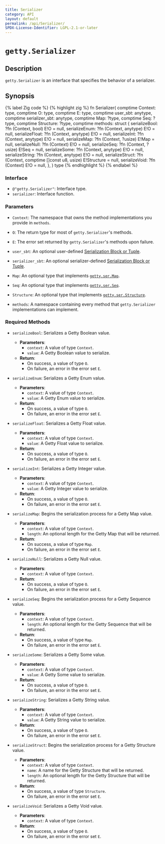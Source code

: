 ```yaml
---
title: Serializer
category: API
layout: default
permalink: /api/Serializer/
SPDX-License-Identifier: LGPL-2.1-or-later
---
```


# `getty.Serializer`

## Description

`getty.Serializer` is an interface that specifies the behavior of a serializer.

## Synopsis

{% label Zig code %}
{% highlight zig %}
fn Serializer(
    comptime Context: type,
    comptime O: type,
    comptime E: type,
    comptime user_sbt: anytype,
    comptime serializer_sbt: anytype,
    comptime Map: ?type,
    comptime Seq: ?type,
    comptime Structure: ?type,
    comptime methods: struct {
        serializeBool: ?fn (Context, bool) E!O = null,
        serializeEnum: ?fn (Context, anytype) E!O = null,
        serializeFloat: ?fn (Context, anytype) E!O = null,
        serializeInt: ?fn (Context, anytype) E!O = null,
        serializeMap: ?fn (Context, ?usize) E!Map = null,
        serializeNull: ?fn (Context) E!O = null,
        serializeSeq: ?fn (Context, ?usize) E!Seq = null,
        serializeSome: ?fn (Context, anytype) E!O = null,
        serializeString: ?fn (Context, anytype) E!O = null,
        serializeStruct: ?fn (Context, comptime []const u8, usize) E!Structure = null,
        serializeVoid: ?fn (Context) E!O = null,
    },
) type
{% endhighlight %}
{% endlabel %}

### Interface

- `@"getty.Serializer"`: Interface type.
- `serializer`: Interface function.

### Parameters

- `Context`: The namespace that owns the method implementations you provide in `methods`.

- `O`: The return type for most of `getty.Serializer`'s methods.

- `E`: The error set returned by `getty.Serializer`'s methods upon failure.

- `user_sbt`: An optional user-defined [Serialization Block or Tuple](/TODO).

- `serializer_sbt`: An optional serializer-defined [Serialization Block or Tuple](/TODO).

- `Map`: An optional type that implements [`getty.ser.Map`](/api/ser/Map).

- `Seq`: An optional type that implements [`getty.ser.Seq`](/api/ser/Seq).

- `Structure`: An optional type that implements [`getty.ser.Structure`](/api/ser/Structure).

- `methods`: A namespace containing every method that `getty.Serializer` implementations can implement.

### Required Methods

- `serializeBool`: Serializes a Getty Boolean value.

    - __Parameters__:
        - `context`: A value of type `Context`.
        - `value`: A Getty Boolean value to serialize.
    - __Return__:
        - On success, a value of type `O`.
        - On failure, an error in the error set `E`.

- `serializeEnum`: Serializes a Getty Enum value.

    - __Parameters__:
        - `context`: A value of type `Context`.
        - `value`: A Getty Enum value to serialize.
    - __Return__:
        - On success, a value of type `O`.
        - On failure, an error in the error set `E`.

- `serializeFloat`: Serializes a Getty Float value.

    - __Parameters__:
        - `context`: A value of type `Context`.
        - `value`: A Getty Float value to serialize.
    - __Return__:
        - On success, a value of type `O`.
        - On failure, an error in the error set `E`.

- `serializeInt`: Serializes a Getty Integer value.

    - __Parameters__:
        - `context`: A value of type `Context`.
        - `value`: A Getty Integer value to serialize.
    - __Return__:
        - On success, a value of type `O`.
        - On failure, an error in the error set `E`.

- `serializeMap`: Begins the serialization process for a Getty Map value.

    - __Parameters__:
        - `context`: A value of type `Context`.
        - `length`: An optional length for the Getty Map that will be returned.
    - __Return__:
        - On success, a value of type `Map`.
        - On failure, an error in the error set `E`.

- `serializeNull`: Serializes a Getty Null value.

    - __Parameters__:
        - `context`: A value of type `Context`.
    - __Return__:
        - On success, a value of type `O`.
        - On failure, an error in the error set `E`.

- `serializeSeq`: Begins the serialization process for a Getty Sequence value.

    - __Parameters__:
        - `context`: A value of type `Context`.
        - `length`: An optional length for the Getty Sequence that will be returned.
    - __Return__:
        - On success, a value of type `Map`.
        - On failure, an error in the error set `E`.

- `serializeSome`: Serializes a Getty Some value.

    - __Parameters__:
        - `context`: A value of type `Context`.
        - `value`: A Getty Some value to serialize.
    - __Return__:
        - On success, a value of type `O`.
        - On failure, an error in the error set `E`.

- `serializeString`: Serializes a Getty String value.

    - __Parameters__:
        - `context`: A value of type `Context`.
        - `value`: A Getty String value to serialize.
    - __Return__:
        - On success, a value of type `O`.
        - On failure, an error in the error set `E`.

- `serializeStruct`: Begins the serialization process for a Getty Structure value.

    - __Parameters__:
        - `context`: A value of type `Context`.
        - `name`: A name for the Getty Structure that will be returned.
        - `length`: An optional length for the Getty Structure that will be returned.
    - __Return__:
        - On success, a value of type `Structure`.
        - On failure, an error in the error set `E`.

- `serializeVoid`: Serializes a Getty Void value.

    - __Parameters__:
        - `context`: A value of type `Context`.
    - __Return__:
        - On success, a value of type `O`.
        - On failure, an error in the error set `E`.
